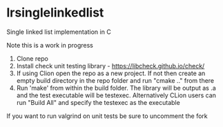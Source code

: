 # lrsinglelinkedlist
Single linked list implementation in C 

Note this is a work in progress

1. Clone repo
2. Install check unit testing library - https://libcheck.github.io/check/
3. If using Clion open the repo as a new project. If not then create an empty build directory in the repo folder and run "cmake .." from there
4. Run 'make' from within the build folder. The library will be output as <yourlibrary>.a and the test executable will be testexec.
   Alternatively CLion users can run "Build All" and specify the testexec as the executable

If you want to run valgrind on unit tests be sure to uncomment the fork 
